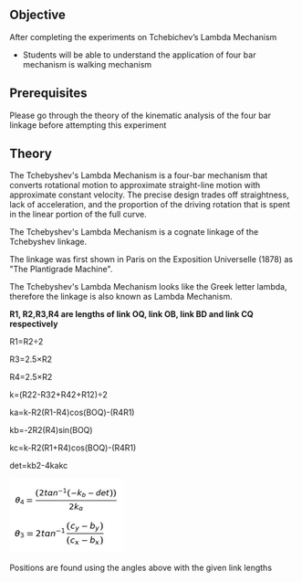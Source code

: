 ## Objective

After completing the experiments on Tchebichev’s Lambda Mechanism

* Students will be able to understand the application of four bar mechanism is walking mechanism

## Prerequisites

Please go through the theory of the kinematic analysis of the four bar linkage before attempting this experiment

## Theory

The Tchebyshev's Lambda Mechanism is a four-bar mechanism that converts rotational motion to approximate straight-line motion with approximate constant velocity. The precise design trades off straightness, lack of acceleration, and the proportion of the driving rotation that is spent in the linear portion of the full curve.

The Tchebyshev's Lambda Mechanism is a cognate linkage of the Tchebyshev linkage.


The linkage was first shown in Paris on the Exposition Universelle (1878) as "The Plantigrade Machine".


The Tchebyshev's Lambda Mechanism looks like the Greek letter lambda, therefore the linkage is also known as Lambda Mechanism.

**R1, R2,R3,R4 are lengths of link OQ, link OB, link BD and link CQ respectively**

R1=R2÷2


R3=2.5×R2


R4=2.5×R2


k=(R22-R32+R42+R12)÷2


ka=k-R2(R1-R4)cos(BOQ)-(R4R1)


kb=-2R2(R4)sin(BOQ)


kc=k-R2(R1+R4)cos(BOQ)-(R4R1)


det=kb2-4kakc

![img](./images/exp16-1.PNG)

Positions are found using the angles above with the given link lengths